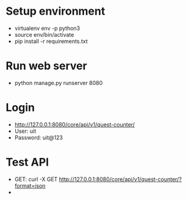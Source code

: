  
# Setup environment
- virtualenv env -p python3
- source env/bin/activate
- pip install -r requirements.txt
 
# Run web server

 - python manage.py runserver 8080

# Login
 
- http://127.0.0.1:8080/core/api/v1/quest-counter/
- User: uit
- Password: uit@123

# Test API
- GET: curl -X GET http://127.0.0.1:8080/core/api/v1/quest-counter/?format=json
- 